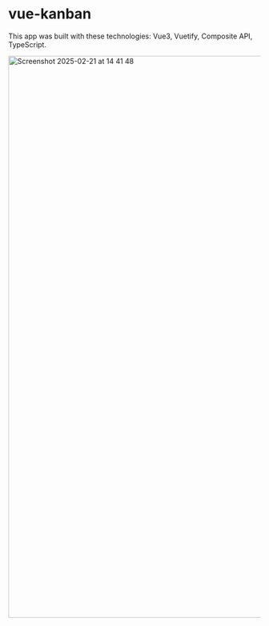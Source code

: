# vue-kanban

This app was built with these technologies:
Vue3, Vuetify, Composite API, TypeScript.

<img width="1123" alt="Screenshot 2025-02-21 at 14 41 48" src="https://github.com/user-attachments/assets/ab5abe60-333d-4f6b-93de-504cdbd1cc4c" />
